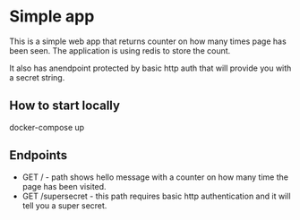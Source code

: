# Simple app
This is a simple web app that returns counter on how many times page has been seen.
The application is using redis to store the count.

It also has anendpoint protected by basic http auth that will provide you with a secret string.

## How to start locally
docker-compose up

## Endpoints
* GET / - path shows hello message with a counter on how many time the page has been visited.
* GET /supersecret - this path requires basic http authentication and it will tell you a super secret.
